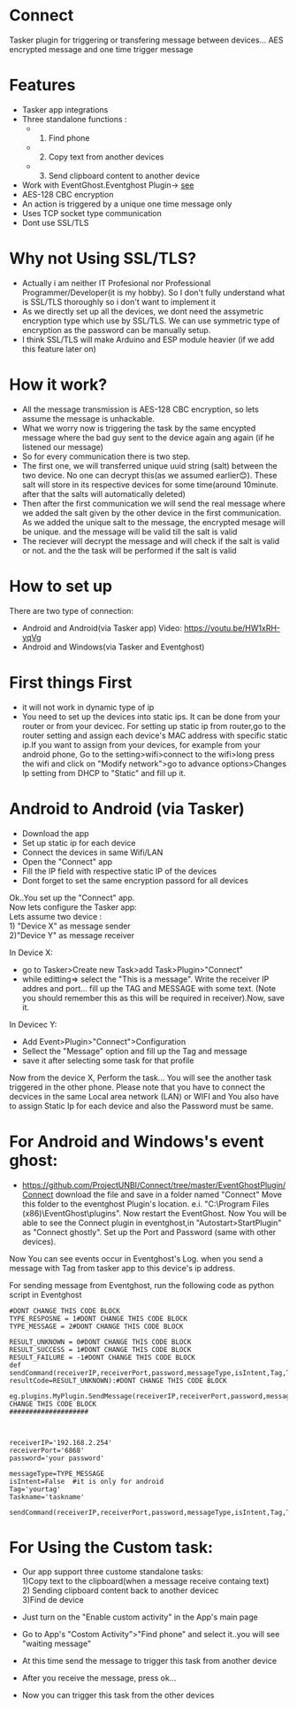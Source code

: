 # Connect
Tasker plugin for triggering or transfering message between devices... AES encrypted message and one time trigger message


# Features
* Tasker app integrations
* Three standalone functions : 
   * 1) Find phone 
   * 2) Copy text from another devices 
   * 3) Send clipboard content to another device
* Work with EventGhost.Eventghost Plugin-> [see](https://github.com/ProjectUNBI/Connect/tree/master/EventGhostPlugin/Connect) 
* AES-128 CBC encryption
* An action is triggered by a unique one time message only
* Uses TCP socket type communication
* Dont use SSL/TLS


# Why not Using SSL/TLS?
* Actually i am neither IT Profesional nor Professional Programmer/Developer(it is my hobby). So I don't fully understand what is SSL/TLS thoroughly
  so i don't want to implement it
* As we directly set up all the devices, we dont need the assymetric encryption type which use by SSL/TLS. We can use symmetric type of encryption as the password can be manually setup.
* I think SSL/TLS will make Arduino and ESP module heavier (if we add this feature later on)

# How it work?
* All the message transmission is AES-128 CBC encryption, so lets assume the message is unhackable.
* What we worry now is triggering the task by the same encypted message where the bad guy sent to the device again ang again (if he listened our message)
* So for every communication there is two step.
* The first one, we will transferred unique uuid string (salt) between the two device. No one can decrypt this(as we assumed earlier😊).
  These salt will store in its respective devices for some time(around 10minute. after that the salts will automatically deleted)
* Then after the first communication we will send the real message where we added the salt given by the other device in the first communication.
  As we added the unique salt to the message, the encrypted mesage will be unique. and the message will be valid till the salt is valid 
* The reciever will decrypt the message and will check if the salt is valid or not. and the the task will be performed if the salt is valid

# How to set up
There are two type of connection:
* Android and Android(via Tasker app) Video: https://youtu.be/HW1xRH-yqVg
* Android and Windows(via Tasker and Eventghost)

# First things First
* it will not work in dynamic type of ip
* You need to set up the devices into static ips.
  It can be done from your router or from your devicec. For setting up static ip from router,go to the router setting and assign each device's MAC address with specific static ip.If you want to assign from your devices, for example from your android phone, Go to the setting>wifi>connect to the wifi>long press the wifi and click on "Modify network">go to advance options>Changes Ip setting from DHCP to "Static" and fill up it.

# Android to Android (via Tasker)
* Download the app
* Set up static ip for each device
* Connect the devices in same Wifi/LAN
* Open the "Connect" app
* Fill the IP field with respective static IP of the devices
* Dont forget to set the same encryption passord for all devices

Ok..You set up the "Connect" app.<br/>
Now lets configure the Tasker app:<br/>
Lets assume two device :<br/>1) "Device X" as message sender <br/>2)"Device Y" as message receiver

In Device X:
* go to Tasker>Create new Task>add Task>Plugin>"Connect"
* while editting=> select the "This is a message". Write the receiver IP addres and port... fill up the TAG and MESSAGE with some text. (Note you should remember this as this will be required in receiver).Now, save it.


In Devicec Y:
* Add Event>Plugin>"Connect">Configuration
* Sellect the "Message" option and fill up the Tag and message
* save it after selecting some task for that profile


Now from the device X, Perform the task... You will see the another task triggered in the other phone. Please note that you have to connect the decvices in the same Local area network (LAN) or WIFI and You also have to assign Static Ip for each device and also the Password must be same.


# For Android and Windows's event ghost:

* https://github.com/ProjectUNBI/Connect/tree/master/EventGhostPlugin/Connect download the file and save in a folder named "Connect"
Move this folder to the eventghost Plugin's location. e.i. "C:\Program Files (x86)\EventGhost\plugins". Now restart the EventGhost.
Now You will be able to see the Connect plugin in eventghost,in "Autostart>StartPlugin" as "Connect ghostly". Set up the Port and Password (same with other devices).

Now You can see events occur in Eventghost's Log. when you send a message with Tag from tasker app to this device's ip address.

For sending message from Eventghost, run the following code as python script in Eventghost

```
#DONT CHANGE THIS CODE BLOCK
TYPE_RESPOSNE = 1#DONT CHANGE THIS CODE BLOCK
TYPE_MESSAGE = 2#DONT CHANGE THIS CODE BLOCK

RESULT_UNKNOWN = 0#DONT CHANGE THIS CODE BLOCK
RESULT_SUCCESS = 1#DONT CHANGE THIS CODE BLOCK
RESULT_FAILURE = -1#DONT CHANGE THIS CODE BLOCK
def sendCommand(receiverIP,receiverPort,password,messageType,isIntent,Tag,Taskname,Message=None,extra=None, resultCode=RESULT_UNKNOWN):#DONT CHANGE THIS CODE BLOCK
    eg.plugins.MyPlugin.SendMessage(receiverIP,receiverPort,password,messageType,isIntent,Tag,Message,Taskname,extra,resultCode)#DONT CHANGE THIS CODE BLOCK
####################



receiverIP='192.168.2.254'
receiverPort='6868'
password='your password'

messageType=TYPE_MESSAGE
isIntent=False  #it is only for android
Tag='yourtag'
Taskname='taskname'

sendCommand(receiverIP,receiverPort,password,messageType,isIntent,Tag,Taskname)

```


# For Using the Custom task:
* Our app support three custome standalone tasks: <br/>1)Copy text to the clipboard(when a message receive containg text)  <br/>2) Sending clipboard content back to another devicec <br/>3)Find de device

* Just turn on the "Enable custom activity" in the App's main page
* Go to App's "Costom Activity">"Find phone" and select it..you will see "waiting message"
* At this time send the message to trigger this task from another device
* After you receive the message, press ok...
* Now you can trigger this task from the other devices
